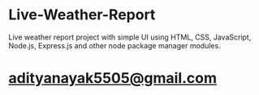 # Live-Weather-Report
Live weather report project with simple UI using HTML, CSS, JavaScript, Node.js, Express.js and other node package manager modules. 
# adityanayak5505@gmail.com

